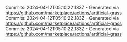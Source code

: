 Commits: 2024-04-12T05:10:22.183Z - Generated via https://github.com/marketplace/actions/artificial-grass
<br>
Commits: 2024-04-12T05:10:22.183Z - Generated via https://github.com/marketplace/actions/artificial-grass
<br>
Commits: 2024-04-12T05:10:22.183Z - Generated via https://github.com/marketplace/actions/artificial-grass
<br>
